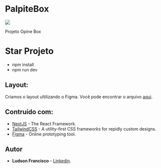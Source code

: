# PalpiteBox
![](https://komarev.com/ghpvc/?username=ludsonfrancisco&color=blue)


Projeto Opine Box 

# Star Projeto

* npm install 
* npm run dev

## Layout:

Criamos o layout ultilizando o Figma. Você pode encontrar o arquivo [aqui](https://www.figma.com/file/HxvAYhS6l7UDI49u8uLdaC/palpite-box?node-id=0%3A1).

## Contruído com:

* [NextJS](https://nextjs.org/) - The React Framework.
* [TailwindCSS](https://tailwindcss.com/) - A utility-first CSS frameworks for repidly custom designs.
* [Figma](https://figma.com/) - Online prototyping tool.


## Autor 
* **Ludson Francisco** - [Linkedin](https://www.linkedin.com/in/ludsonfrancisco/).


